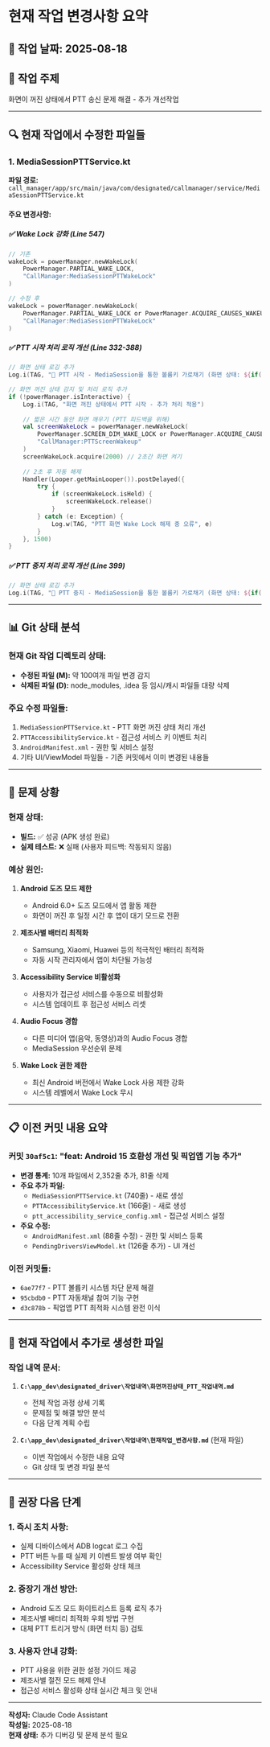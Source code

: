 # 현재 작업 변경사항 요약

## 📅 작업 날짜: 2025-08-18

## 🎯 작업 주제
화면이 꺼진 상태에서 PTT 송신 문제 해결 - 추가 개선작업

---

## 🔍 현재 작업에서 수정한 파일들

### 1. MediaSessionPTTService.kt
**파일 경로:** `call_manager/app/src/main/java/com/designated/callmanager/service/MediaSessionPTTService.kt`

#### 주요 변경사항:

##### ✅ Wake Lock 강화 (Line 547)
```kotlin
// 기존
wakeLock = powerManager.newWakeLock(
    PowerManager.PARTIAL_WAKE_LOCK,
    "CallManager:MediaSessionPTTWakeLock"
)

// 수정 후
wakeLock = powerManager.newWakeLock(
    PowerManager.PARTIAL_WAKE_LOCK or PowerManager.ACQUIRE_CAUSES_WAKEUP,
    "CallManager:MediaSessionPTTWakeLock"
)
```

##### ✅ PTT 시작 처리 로직 개선 (Line 332-388)
```kotlin
// 화면 상태 로깅 추가
Log.i(TAG, "🎯 PTT 시작 - MediaSession을 통한 볼륨키 가로채기 (화면 상태: ${if(powerManager.isInteractive) "켜짐" else "꺼짐"})")

// 화면 꺼진 상태 감지 및 처리 로직 추가
if (!powerManager.isInteractive) {
    Log.i(TAG, "화면 꺼진 상태에서 PTT 시작 - 추가 처리 적용")
    
    // 짧은 시간 동안 화면 깨우기 (PTT 피드백을 위해)
    val screenWakeLock = powerManager.newWakeLock(
        PowerManager.SCREEN_DIM_WAKE_LOCK or PowerManager.ACQUIRE_CAUSES_WAKEUP,
        "CallManager:PTTScreenWakeup"
    )
    screenWakeLock.acquire(2000) // 2초간 화면 켜기
    
    // 2초 후 자동 해제
    Handler(Looper.getMainLooper()).postDelayed({
        try {
            if (screenWakeLock.isHeld) {
                screenWakeLock.release()
            }
        } catch (e: Exception) {
            Log.w(TAG, "PTT 화면 Wake Lock 해제 중 오류", e)
        }
    }, 1500)
}
```

##### ✅ PTT 중지 처리 로직 개선 (Line 399)
```kotlin
// 화면 상태 로깅 추가
Log.i(TAG, "🎯 PTT 중지 - MediaSession을 통한 볼륨키 가로채기 (화면 상태: ${if(powerManager.isInteractive) "켜짐" else "꺼짐"})")
```

---

## 📊 Git 상태 분석

### 현재 Git 작업 디렉토리 상태:
- **수정된 파일 (M):** 약 100여개 파일 변경 감지
- **삭제된 파일 (D):** node_modules, .idea 등 임시/캐시 파일들 대량 삭제

### 주요 수정 파일들:
1. `MediaSessionPTTService.kt` - PTT 화면 꺼진 상태 처리 개선
2. `PTTAccessibilityService.kt` - 접근성 서비스 키 이벤트 처리
3. `AndroidManifest.xml` - 권한 및 서비스 설정
4. 기타 UI/ViewModel 파일들 - 기존 커밋에서 이미 변경된 내용들

---

## 🚨 문제 상황

### 현재 상태:
- **빌드:** ✅ 성공 (APK 생성 완료)
- **실제 테스트:** ❌ 실패 (사용자 피드백: 작동되지 않음)

### 예상 원인:
1. **Android 도즈 모드 제한**
   - Android 6.0+ 도즈 모드에서 앱 활동 제한
   - 화면이 꺼진 후 일정 시간 후 앱이 대기 모드로 전환

2. **제조사별 배터리 최적화**
   - Samsung, Xiaomi, Huawei 등의 적극적인 배터리 최적화
   - 자동 시작 관리자에서 앱이 차단될 가능성

3. **Accessibility Service 비활성화**
   - 사용자가 접근성 서비스를 수동으로 비활성화
   - 시스템 업데이트 후 접근성 서비스 리셋

4. **Audio Focus 경합**
   - 다른 미디어 앱(음악, 동영상)과의 Audio Focus 경합
   - MediaSession 우선순위 문제

5. **Wake Lock 권한 제한**
   - 최신 Android 버전에서 Wake Lock 사용 제한 강화
   - 시스템 레벨에서 Wake Lock 무시

---

## 📋 이전 커밋 내용 요약

### 커밋 `30af5c1`: "feat: Android 15 호환성 개선 및 픽업앱 기능 추가"
- **변경 통계:** 10개 파일에서 2,352줄 추가, 81줄 삭제
- **주요 추가 파일:**
  - `MediaSessionPTTService.kt` (740줄) - 새로 생성
  - `PTTAccessibilityService.kt` (166줄) - 새로 생성
  - `ptt_accessibility_service_config.xml` - 접근성 서비스 설정
- **주요 수정:**
  - `AndroidManifest.xml` (88줄 수정) - 권한 및 서비스 등록
  - `PendingDriversViewModel.kt` (126줄 추가) - UI 개선

### 이전 커밋들:
- `6ae77f7` - PTT 볼륨키 시스템 차단 문제 해결
- `95cbdb0` - PTT 자동채널 참여 기능 구현
- `d3c878b` - 픽업앱 PTT 최적화 시스템 완전 이식

---

## 🔧 현재 작업에서 추가로 생성한 파일

### 작업 내역 문서:
1. **`C:\app_dev\designated_driver\작업내역\화면꺼진상태_PTT_작업내역.md`**
   - 전체 작업 과정 상세 기록
   - 문제점 및 해결 방안 분석
   - 다음 단계 계획 수립

2. **`C:\app_dev\designated_driver\작업내역\현재작업_변경사항.md`** (현재 파일)
   - 이번 작업에서 수정한 내용 요약
   - Git 상태 및 변경 파일 분석

---

## 🚀 권장 다음 단계

### 1. 즉시 조치 사항:
- 실제 디바이스에서 ADB logcat 로그 수집
- PTT 버튼 누를 때 실제 키 이벤트 발생 여부 확인
- Accessibility Service 활성화 상태 체크

### 2. 중장기 개선 방안:
- Android 도즈 모드 화이트리스트 등록 로직 추가
- 제조사별 배터리 최적화 우회 방법 구현
- 대체 PTT 트리거 방식 (화면 터치 등) 검토

### 3. 사용자 안내 강화:
- PTT 사용을 위한 권한 설정 가이드 제공
- 제조사별 절전 모드 해제 안내
- 접근성 서비스 활성화 상태 실시간 체크 및 안내

---

**작성자:** Claude Code Assistant  
**작성일:** 2025-08-18  
**현재 상태:** 추가 디버깅 및 문제 분석 필요